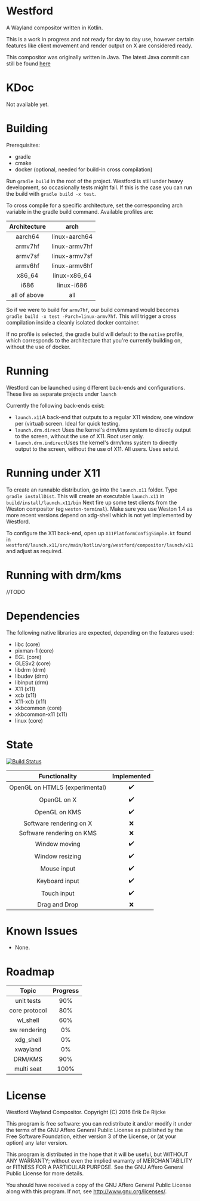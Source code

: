 Westford
=====================

A Wayland compositor written in Kotlin.

This is a work in progress and not ready for day to day use, however
certain features like client movement and render output on X are considered ready.

This compositor was originally written in Java. The latest Java commit can still be found [here](https://github.com/udevbe/westford/tree/8510ee7b3387a8693a2fa364a590e6b7caf0784a)

KDoc
=======
Not available yet.

Building
========
Prerequisites: 
- gradle
- cmake 
- docker (optional, needed for build-in cross compilation) 

Run `gradle build` in the root of the project. Westford is still under heavy 
development, so occasionally tests might fail. If this is the case you can run the build
with `gradle build -x test`.

To cross compile for a specific architecture, set the corresponding arch variable in the gradle build command.
Available profiles are:

| Architecture | arch        |
|:------------:|:-----------:|
| aarch64      |linux-aarch64|
| armv7hf      |linux-armv7hf| 
| armv7sf      |linux-armv7sf|
| armv6hf      |linux-armv6hf|
| x86_64       |linux-x86_64 |
| i686         |linux-i686   |
| all of above |all          |

So if we were to build for `armv7hf`, our build command would becomes `gradle build -x test -Parch=linux-armv7hf`.
This will trigger a cross compilation inside a cleanly isolated docker container.

If no profile is selected, the gradle build will default to the `native` profile, which corresponds to
the architecture that you're currently building on, without the use of docker.

Running
=======
Westford can be launched using different back-ends and configurations. These live as separate projects
under `launch`

Currently the following back-ends exist:
- `launch.x11`A back-end that outputs to a regular X11 window, one window per (virtual) screen. Ideal for quick testing.
- `launch.drm.direct` Uses the kernel's drm/kms system to directly output to the screen, without the use of X11. Root user only.
- `launch.drm.indirect`Uses the kernel's drm/kms system to directly output to the screen, without the use of X11. All users. Uses setuid.


Running under X11
=================
To create an runnable distribution, go into the `launch.x11` folder. Type `gradle installDist`.
This will create an executable `launch.x11` in `build/install/launch.x11/bin`
Next fire up some test clients from the Weston compositor (eg `weston-terminal`). 
Make sure you use Weston 1.4 as more recent versions depend on xdg-shell which is not 
yet implemented by Westford.

To configure the X11 back-end, open up `X11PlatformConfigSimple.kt` 
found in `westford/launch.x11/src/main/kotlin/org/westford/compositor/launch/x11` and adjust as required.

Running with drm/kms
====================
//TODO

Dependencies
============
The following native libraries are expected, depending on the features used:
 - libc (core)
 - pixman-1 (core)
 - EGL (core)
 - GLESv2 (core)
 - libdrm (drm)
 - libudev (drm)
 - libinput (drm)
 - X11 (x11)
 - xcb (x11)
 - X11-xcb (x11)
 - xkbcommon (core)
 - xkbcommon-x11 (x11)
 - linux (core)

State
=====
[![Build Status](https://travis-ci.org/udevbe/westford.svg?branch=master)](https://travis-ci.org/udevbe/westford)

| Functionality                  | Implemented        |
| :-------------------------:    | :----------------: |
| OpenGL on HTML5 (experimental) | :heavy_check_mark: |
| OpenGL on X                    | :heavy_check_mark: |
| OpenGL on KMS                  | :heavy_check_mark: |
| Software rendering on X        | :x:                |
| Software rendering on KMS      | :x:                |
| Window moving                  | :heavy_check_mark: |
| Window resizing                | :heavy_check_mark: |
| Mouse input                    | :heavy_check_mark: |
| Keyboard input                 | :heavy_check_mark: |
| Touch input                    | :heavy_check_mark: |
| Drag and Drop                  | :x:                |

Known Issues
============
 - None.

Roadmap
====
| Topic         | Progress  |
| :-----------: | :-------: |
| unit tests    | 90%       |
| core protocol | 80%       |
| wl_shell      | 60%       |
| sw rendering  | 0%        |
| xdg_shell     | 0%        |
| xwayland      | 0%        |
| DRM/KMS       | 90%       |
| multi seat    | 100%      |

License
=======

Westford Wayland Compositor.
Copyright (C) 2016  Erik De Rijcke

This program is free software: you can redistribute it and/or modify
it under the terms of the GNU Affero General Public License as
published by the Free Software Foundation, either version 3 of the
License, or (at your option) any later version.

This program is distributed in the hope that it will be useful,
but WITHOUT ANY WARRANTY; without even the implied warranty of
MERCHANTABILITY or FITNESS FOR A PARTICULAR PURPOSE.  See the
GNU Affero General Public License for more details.

You should have received a copy of the GNU Affero General Public License
along with this program.  If not, see <http://www.gnu.org/licenses/>.
